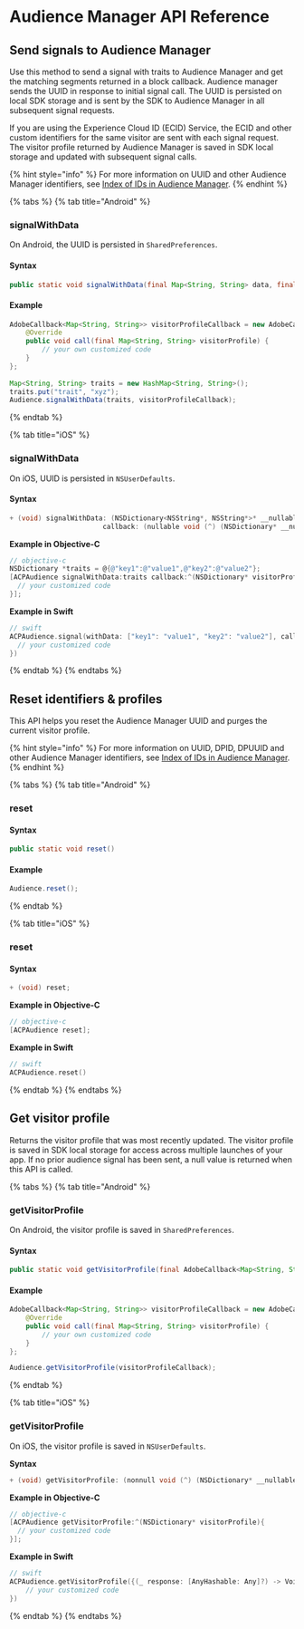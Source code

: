 # Audience Manager API Reference

## Send signals to Audience Manager

Use this method to send a signal with traits to Audience Manager and get the matching segments returned in a block callback. Audience manager sends the UUID in response to initial signal call.  The UUID is persisted on local SDK storage and is sent by the SDK to Audience Manager in all subsequent signal requests.

If you are using the Experience Cloud ID \(ECID\) Service, the ECID and other custom identifiers for the same visitor are sent with each signal request. The visitor profile returned by Audience Manager is saved in SDK local storage and updated with subsequent signal calls.

{% hint style="info" %}
For more information on UUID and other Audience Manager identifiers, see [Index of IDs in Audience Manager](https://marketing.adobe.com/resources/help/en_US/aam/ids-in-aam.html).
{% endhint %}

{% tabs %}
{% tab title="Android" %}
### **signalWithData**

On Android, the UUID is persisted in `SharedPreferences`.

#### **Syntax**

```java
public static void signalWithData(final Map<String, String> data, final AdobeCallback<Map<String, String>> callback)
```

#### **Example**

```java
AdobeCallback<Map<String, String>> visitorProfileCallback = new AdobeCallback<Map<String, String>>() {
    @Override
    public void call(final Map<String, String> visitorProfile) {
        // your own customized code
    }
};
​
Map<String, String> traits = new HashMap<String, String>();
traits.put("trait", "xyz");
Audience.signalWithData(traits, visitorProfileCallback);
```
{% endtab %}

{% tab title="iOS" %}
### signalWithData

On iOS, UUID is persisted in `NSUserDefaults`.

#### **Syntax**

```java
+ (void) signalWithData: (NSDictionary<NSString*, NSString*>* __nullable) data
                       callback: (nullable void (^) (NSDictionary* __nullable visitorProfile)) callback;
```

**Example in Objective-C**

```objectivec
// objective-c
NSDictionary *traits = @{@"key1":@"value1",@"key2":@"value2"};
[ACPAudience signalWithData:traits callback:^(NSDictionary* visitorProfile){
  // your customized code
}];

```

**Example in Swift**

```swift
// swift
ACPAudience.signal(withData: ["key1": "value1", "key2": "value2"], callback: {(_ response: [AnyHashable: Any]?) -> Void in
  // your customized code
})
```
{% endtab %}
{% endtabs %}

## Reset identifiers & profiles

This API helps you reset the Audience Manager UUID and purges the current visitor profile.

{% hint style="info" %}
For more information on UUID, DPID, DPUUID and other Audience Manager identifiers, see [Index of IDs in Audience Manager](https://marketing.adobe.com/resources/help/en_US/aam/ids-in-aam.html).
{% endhint %}

{% tabs %}
{% tab title="Android" %}
### **reset**

#### **Syntax**

```java
public static void reset()
```

#### **Example**

```java
Audience.reset();
```
{% endtab %}

{% tab title="iOS" %}
### **reset**

#### **Syntax**

```objectivec
+ (void) reset;
```

**Example in Objective-C**

```objectivec
// objective-c
[ACPAudience reset];
```

**Example in Swift**

```swift
// swift
ACPAudience.reset()
```
{% endtab %}
{% endtabs %}

## Get visitor profile

Returns the visitor profile that was most recently updated. The visitor profile is saved in SDK local storage for access across multiple launches of your app. If no prior audience signal has been sent, a null value is returned when this API is called.

{% tabs %}
{% tab title="Android" %}
### getVisitorProfile

On Android, the visitor profile is saved in `SharedPreferences`.

#### **Syntax**

```java
public static void getVisitorProfile(final AdobeCallback<Map<String, String>> adobeCallback)
```

#### **Example**

```java
AdobeCallback<Map<String, String>> visitorProfileCallback = new AdobeCallback<Map<String, String>>() {
    @Override
    public void call(final Map<String, String> visitorProfile) {
        // your own customized code
    }
};

Audience.getVisitorProfile(visitorProfileCallback);
```
{% endtab %}

{% tab title="iOS" %}
### getVisitorProfile

On iOS, the visitor profile is saved in `NSUserDefaults`.

**Syntax**

```java
+ (void) getVisitorProfile: (nonnull void (^) (NSDictionary* __nullable visitorProfile)) callback;
```

**Example in Objective-C**

```objectivec
// objective-c
[ACPAudience getVisitorProfile:^(NSDictionary* visitorProfile){
  // your customized code
}];
```

**Example in Swift**

```swift
// swift
ACPAudience.getVisitorProfile({(_ response: [AnyHashable: Any]?) -> Void in
    // your customized code
})
```
{% endtab %}
{% endtabs %}


